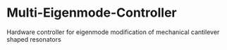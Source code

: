 # Multi-Eigenmode-Controller
Hardware controller for eigenmode modification of mechanical cantilever shaped resonators
